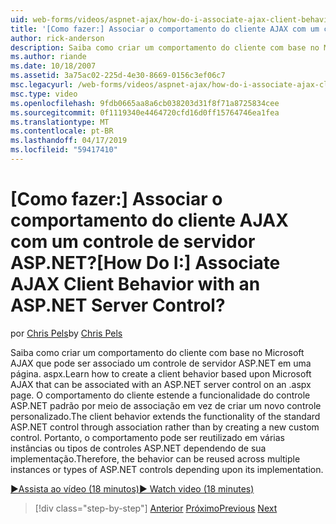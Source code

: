 ```yaml
---
uid: web-forms/videos/aspnet-ajax/how-do-i-associate-ajax-client-behavior-with-an-aspnet-server-control
title: '[Como fazer:] Associar o comportamento do cliente AJAX com um controle de servidor ASP.NET? | Microsoft Docs'
author: rick-anderson
description: Saiba como criar um comportamento do cliente com base no Microsoft AJAX que pode ser associado um controle de servidor ASP.NET em uma página. aspx. O comportamento do cliente e...
ms.author: riande
ms.date: 10/18/2007
ms.assetid: 3a75ac02-225d-4e30-8669-0156c3ef06c7
msc.legacyurl: /web-forms/videos/aspnet-ajax/how-do-i-associate-ajax-client-behavior-with-an-aspnet-server-control
msc.type: video
ms.openlocfilehash: 9fdb0665aa8a6cb038203d31f8f71a8725834cee
ms.sourcegitcommit: 0f1119340e4464720cfd16d0ff15764746ea1fea
ms.translationtype: MT
ms.contentlocale: pt-BR
ms.lasthandoff: 04/17/2019
ms.locfileid: "59417410"
---
```

# <a name="how-do-i-associate-ajax-client-behavior-with-an-aspnet-server-control"></a><span data-ttu-id="f03d9-105">[Como fazer:] Associar o comportamento do cliente AJAX com um controle de servidor ASP.NET?</span><span class="sxs-lookup"><span data-stu-id="f03d9-105">[How Do I:] Associate AJAX Client Behavior with an ASP.NET Server Control?</span></span>

<span data-ttu-id="f03d9-106">por [Chris Pels](https://twitter.com/chrispels)</span><span class="sxs-lookup"><span data-stu-id="f03d9-106">by [Chris Pels](https://twitter.com/chrispels)</span></span>

<span data-ttu-id="f03d9-107">Saiba como criar um comportamento do cliente com base no Microsoft AJAX que pode ser associado um controle de servidor ASP.NET em uma página. aspx.</span><span class="sxs-lookup"><span data-stu-id="f03d9-107">Learn how to create a client behavior based upon Microsoft AJAX that can be associated with an ASP.NET server control on an .aspx page.</span></span> <span data-ttu-id="f03d9-108">O comportamento do cliente estende a funcionalidade do controle ASP.NET padrão por meio de associação em vez de criar um novo controle personalizado.</span><span class="sxs-lookup"><span data-stu-id="f03d9-108">The client behavior extends the functionality of the standard ASP.NET control through association rather than by creating a new custom control.</span></span> <span data-ttu-id="f03d9-109">Portanto, o comportamento pode ser reutilizado em várias instâncias ou tipos de controles ASP.NET dependendo de sua implementação.</span><span class="sxs-lookup"><span data-stu-id="f03d9-109">Therefore, the behavior can be reused across multiple instances or types of ASP.NET controls depending upon its implementation.</span></span>

[<span data-ttu-id="f03d9-110">&#9654;Assista ao vídeo (18 minutos)</span><span class="sxs-lookup"><span data-stu-id="f03d9-110">&#9654; Watch video (18 minutes)</span></span>](https://channel9.msdn.com/Blogs/ASP-NET-Site-Videos/how-do-i-associate-ajax-client-behavior-with-an-aspnet-server-control)

> [!div class="step-by-step"]
> <span data-ttu-id="f03d9-111">[Anterior](how-do-i-build-custom-server-controls-that-work-with-or-without-aspnet-ajax.md)
> [Próximo](how-do-i-retrieve-values-from-server-side-ajax-controls.md)</span><span class="sxs-lookup"><span data-stu-id="f03d9-111">[Previous](how-do-i-build-custom-server-controls-that-work-with-or-without-aspnet-ajax.md)
[Next](how-do-i-retrieve-values-from-server-side-ajax-controls.md)</span></span>
